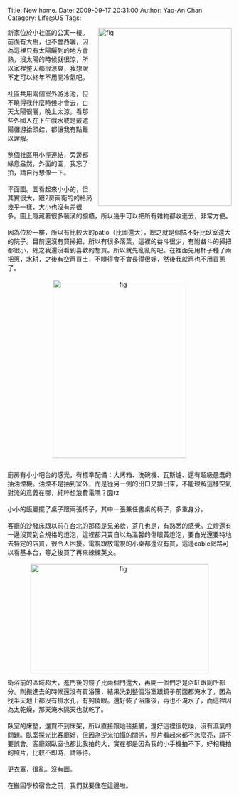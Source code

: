 Title: New home.
Date: 2009-09-17 20:31:00
Author: Yao-An Chan
Category: Life@US
Tags: 


<div class='post'>
<a href="http://2.bp.blogspot.com/_mvtDPM7iODU/SrMBQmViZuI/AAAAAAAAE0g/dJBqf7_lC78/s1600-h/DSC00456.JPG"><img alt="fig" border="0" id="BLOGGER_PHOTO_ID_5382647364318291682" src="http://2.bp.blogspot.com/_mvtDPM7iODU/SrMBQmViZuI/AAAAAAAAE0g/dJBqf7_lC78/s400/DSC00456.JPG" style="cursor: pointer; float: right; height: 400px; margin: 0pt 0pt 10px 10px; width: 300px;" /></a>新家位於小社區的公寓一樓。前面有大樹，也不會西曬，因為這裡只有太陽曬到的地方會熱，沒太陽的時候就很涼，所以家裡整天都很涼爽，我想說不定可以終年不用開冷氣吧。<br /><div style="text-align: left;"><br />社區共用兩個室外游泳池，但不曉得我什麼時候才會去，白天太陽很曬，晚上太涼。看那些外國人在下午戲水或是戴遮陽帽游抬頭蛙，都讓我有點難以理解。<br /><br />整個社區用小徑連結，旁邊都綠意盎然，外面的圖，我忘了拍，請自行想像一下。</div><br />平面圖。圖看起來小小的，但其實很大，跟2房兩衛的的格局幾乎一樣，大小也沒有差很多。圖上隱藏著很多裝潢的櫥櫃，所以幾乎可以把所有雜物都收進去，非常方便。<br /><br />因為位於一樓，所以有比較大的patio（比圖還大），總之就是個搞不好比臥室還大的院子。目前還沒有買掃把，所以有很多落葉，這裡的畚斗很少，有附畚斗的掃把都很小，總之我還沒看到喜歡的想買。所以就先亂亂的吧。在裡面先用杯子種了兩把蔥，水耕，之後有空再買土，不曉得會不會長得很好，然後我就再也不用買蔥了。<br /><br /><a href="http://2.bp.blogspot.com/_mvtDPM7iODU/SrMG0-4x9KI/AAAAAAAAE0w/UwSXySnGIVk/s1600-h/DSC00437.JPG"><img alt="fig" border="0" id="BLOGGER_PHOTO_ID_5382653486941992098" src="http://2.bp.blogspot.com/_mvtDPM7iODU/SrMG0-4x9KI/AAAAAAAAE0w/UwSXySnGIVk/s400/DSC00437.JPG" style="cursor: pointer; display: block; height: 400px; margin: 0px auto 10px; text-align: center; width: 300px;" /></a><br />廚房有小小吧台的感覺，有標準配備：大烤箱、洗碗機、瓦斯爐、還有超級愚蠢的抽油煙機。油煙不是抽到室外，而是從另一側的出口又排出來，不能理解這樣空氣對流的意義在哪，純粹想浪費電嗎？囧rz<br /><br />小小的飯廳擺了桌子跟兩張椅子，其中一張兼任書桌的椅子，多重身分。<br /><br />客廳的沙發床跟以前在台北的那個是兄弟款，茶几也是，有熟悉的感覺。立燈還有一邊沒買到合規格的燈泡，這裡都只賣自以為溫馨的傷眼黃燈泡，要白光還要特地去特定的店買，很令人困擾。電視跟放電視的小桌都還沒有買，這邊cable網路可以看基本台，等之後買了再來練練英文。<br /><br /><a href="http://4.bp.blogspot.com/_mvtDPM7iODU/SrMFGi4QQ9I/AAAAAAAAE0o/QM3d5uXS79g/s1600-h/Picture+1.png"><img alt="fig" border="0" id="BLOGGER_PHOTO_ID_5382651589637981138" src="http://4.bp.blogspot.com/_mvtDPM7iODU/SrMFGi4QQ9I/AAAAAAAAE0o/QM3d5uXS79g/s400/Picture+1.png" style="cursor: pointer; display: block; height: 245px; margin: 0px auto 10px; text-align: center; width: 400px;" /></a>衛浴前的區域超大，進門後的鏡子比兩個門還大，再開一個們才是浴缸跟廁所部分。剛搬進去的時候還沒有買浴簾，結果洗到整個浴室跟鏡子前面都淹水了，因為找半天地上都沒有排水孔，有夠傻眼。還好裝了浴簾後，再也不淹水了，而這裡因為太乾燥，那天淹水隔天也就乾了。<br /><br />臥室的床墊，還買不到床架，所以直接跟地毯接觸，還好這裡很乾燥，沒有濕氣的問題。臥室採光比客廳好，但因為逆光拍攝的關係，照片看起來都不怎麼亮，請不要誤會。客廳跟臥室也都比我拍的大，實在都是因為我的小手機拍不下。好相機拍的照片，比較不即時，請等待。<br /><br />更衣室，很亂。沒有圖。<br /><br />在搬回學校宿舍之前，我們就要住在這邊啦。</div>
